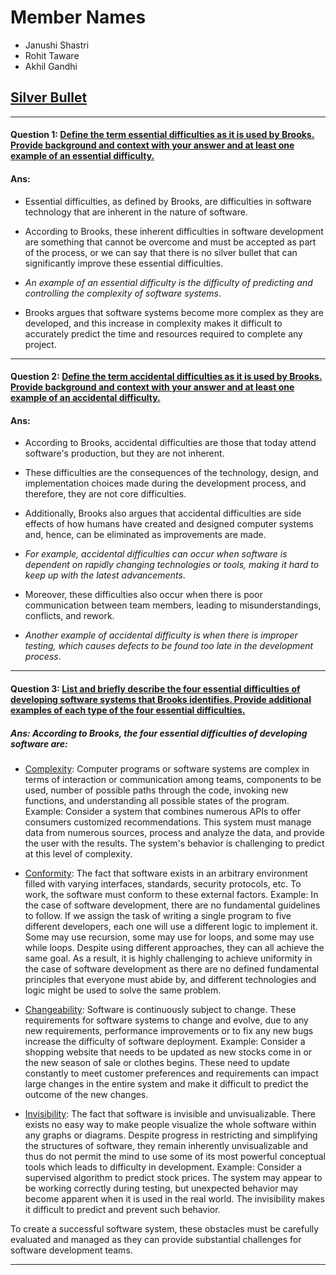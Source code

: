 # Member Names
* Janushi Shastri
* Rohit Taware
* Akhil Gandhi

## <ins>Silver Bullet<ins>
<hr>

#### Question 1: <ins>Define the term essential difficulties as it is used by Brooks. Provide background and context with your answer and at least one example of an essential difficulty.
#### Ans:
- Essential difficulties, as defined by Brooks, are difficulties in software technology that are inherent in the nature of software.
- According to Brooks, these inherent difficulties in software development are something that cannot be overcome and must be accepted as part of the process, or we can say that there is no silver bullet that can significantly improve these essential difficulties.

- _An example of an essential difficulty is the difficulty of predicting and controlling the complexity of software systems_.
- Brooks argues that software systems become more complex as they are developed, and this increase in complexity makes it difficult to accurately predict the time and resources required to complete any project.

<hr>

#### Question 2: <ins>Define the term accidental difficulties as it is used by Brooks. Provide background and context with your answer and at least one example of an accidental difficulty.
#### Ans:
- According to Brooks, accidental difficulties are those that today attend software's production, but they are not inherent.
- These difficulties are the consequences of the technology, design, and implementation choices made during the development process, and therefore, they are not core difficulties.
- Additionally, Brooks also argues that accidental difficulties are side effects of how humans have created and designed computer systems and, hence, can be eliminated as improvements are made.

- _For example, accidental difficulties can occur when software is dependent on rapidly changing technologies or tools, making it hard to keep up with the latest advancements_.
- Moreover, these difficulties also occur when there is poor communication between team members, leading to misunderstandings, conflicts, and rework.
- _Another example of accidental difficulty is when there is improper testing, which causes defects to be found too late in the development process_.

<hr>

#### Question 3: <ins>List and briefly describe the four essential difficulties of developing software systems that Brooks identifies. Provide additional examples of each type of the four essential difficulties.


##### Ans: According to Brooks, the four essential difficulties of developing software are:
-	<ins>Complexity</ins>: Computer programs or software systems are complex in terms of interaction or communication among teams, components to be used, number of possible paths through the code, invoking new functions, and understanding all possible states of the program.
     Example: Consider a system that combines numerous APIs to offer consumers customized recommendations. This system must manage data from numerous sources, process and analyze the data, and provide the user with the results. The system's behavior is challenging to predict at this level of complexity.

-	<ins>Conformity</ins>: The fact that software exists in an arbitrary environment filled with varying interfaces, standards, security protocols, etc. To work, the software must conform to these external factors. Example: In the case of software development, there are no fundamental guidelines to follow. If we assign the task of writing a single program to five different developers, each one will use a different logic to implement it. Some may use recursion, some may use for loops, and some may use while loops. Despite using different approaches, they can all achieve the same goal. As a result, it is highly challenging to achieve uniformity in the case of software development as there are no defined fundamental principles that everyone must abide by, and different technologies and logic might be used to solve the same problem.

-	<ins>Changeability</ins>: Software is continuously subject to change. These requirements for software systems to change and evolve, due to any new requirements, performance improvements or to fix any new bugs increase the difficulty of software deployment.
     Example: Consider a shopping website that needs to be updated as new stocks come in or the new season of sale or clothes begins. These need to update constantly to meet customer preferences and requirements can impact large changes in the entire system and make it difficult to predict the outcome of the new changes.

-	<ins>Invisibility</ins>: The fact that software is invisible and unvisualizable. There exists no easy way to make people visualize the whole software within any graphs or diagrams. Despite progress in restricting and simplifying the structures of software, they remain inherently unvisualizable and thus do not permit the mind to use some of its most powerful conceptual tools which leads to difficulty in development.
     Example: Consider a supervised algorithm to predict stock prices. The system may appear to be working correctly during testing, but unexpected behavior may become apparent when it is used in the real world. The invisibility makes it difficult to predict and prevent such behavior.

To create a successful software system, these obstacles must be carefully evaluated and managed as they can provide substantial challenges for software development teams.

<hr>
